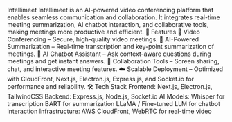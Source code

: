 Intellimeet
Intellimeet is an AI-powered video conferencing platform that enables seamless communication and collaboration. It integrates real-time meeting summarization, AI chatbot interaction, and collaborative tools, making meetings more productive and efficient.
🚀 Features
🎥 Video Conferencing – Secure, high-quality video meetings.
📝 AI-Powered Summarization – Real-time transcription and key-point summarization of meetings.
💬 AI Chatbot Assistant – Ask context-aware questions during meetings and get instant answers.
🤝 Collaboration Tools – Screen sharing, chat, and interactive meeting features.
☁️ Scalable Deployment – Optimized with CloudFront, Next.js, Electron.js, Express.js, and Socket.io for performance and reliability.
🛠️ Tech Stack
Frontend: Next.js, Electron.js, TailwindCSS
Backend: Express.js, Node.js, Socket.io
AI Models:
Whisper for transcription
BART for summarization
LLaMA / Fine-tuned LLM for chatbot interaction
Infrastructure: AWS CloudFront, WebRTC for real-time video
